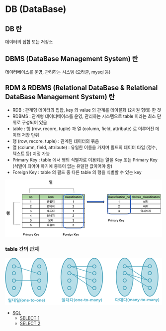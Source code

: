 # DB (DataBase)

## DB 란

데이터의 집합 또는 저장소

## DBMS (DataBase Management System) 란

데이터베이스를 운영, 관리하는 시스템 (오라클, mysql 등)

## RDM & RDBMS (Relational DataBase & Relational DataBase Management System) 란

- RDB : 관계형 데이터의 집합, key 와 value 의 관계를 테이블화 (2차원 형태) 한 것
- RDBMS : 관계형 데이터베이스를 운영, 관리하는 시스템으로 table 이라는 최소 단위로 구성되어 있음
- table : 행 (row, recore, tuple) 과 열 (column, field, attribute) 로 이루어진 데이터 저장 단위
- 행 (row, recore, tuple) : 관계된 데이터의 묶음
- 열 (column, field, attribute) : 유일한 이름을 가지며 필드의 데이터 타입 (정수, 텍스트 등) 지정 가능
- Primary Key : table 에서 행의 식별자로 이용되는 열을 Key 또는 Primary Key (식별이 되어야 하기에 중복이 없는 유일한 값이어야 함)
- Foreign Key : table 의 필드 중 다른 table 의 행을 식별할 수 있는 key

![rdb_table](rdb_table.png)

### table 간의 관계

![rdb_relation](rdb_relation.png)

- [SQL](https://github.com/sotthang/TIL/blob/master/db/sql.md)
  - [SELECT 1](https://github.com/sotthang/TIL/blob/master/db/sql_select_1.md)
  - [SELECT 2](https://github.com/sotthang/TIL/blob/master/db/sql_select_2.md)

